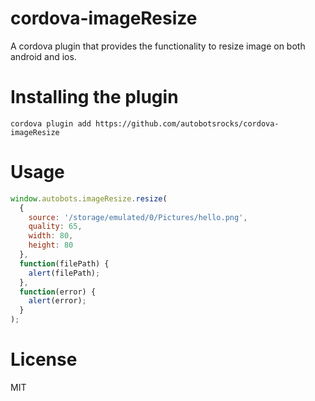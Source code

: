 # cordova-imageResize
A cordova plugin that provides the functionality to resize image on both android and ios.

# Installing the plugin

```shell
cordova plugin add https://github.com/autobotsrocks/cordova-imageResize
```

# Usage

```javascript
window.autobots.imageResize.resize(
  {
    source: '/storage/emulated/0/Pictures/hello.png',
    quality: 65,
    width: 80,
    height: 80
  },
  function(filePath) {
    alert(filePath);
  },
  function(error) {
    alert(error);
  }
);
```

# License

MIT
